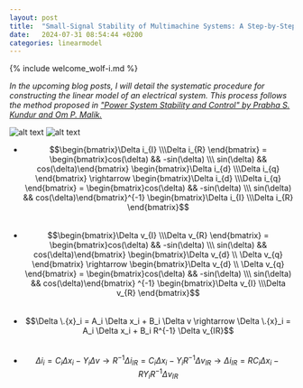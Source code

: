 ```yaml
---
layout: post
title:  "Small-Signal Stability of Multimachine Systems: A Step-by-Step Guide. Reference frame transformation."
date:   2024-07-31 08:54:44 +0200
categories: linearmodel
---
```

{% include welcome_wolf-i.md %}

*In the upcoming blog posts, I will detail the systematic procedure for constructing the linear model of an electrical system. This process follows the method proposed in ["Power System Stability and Control" by Prabha S. Kundur and Om P. Malik.](https://www.accessengineeringlibrary.com/content/book/9781260473544)*

![alt text](../../../../assets/assets/2024-07-30-mermaid-diagram.svg)
![alt text](../../../../assets/assets/2024-07-30-reference-frame-transformation.png)

- $$\begin{bmatrix}\Delta i_{I} \\\Delta i_{R} \end{bmatrix} = \begin{bmatrix}cos(\delta) && -sin(\delta) \\\ sin(\delta) && cos(\delta)\end{bmatrix} \begin{bmatrix}\Delta i_{d} \\\Delta i_{q} \end{bmatrix} \rightarrow  \begin{bmatrix}\Delta i_{d} \\\Delta i_{q} \end{bmatrix}  = \begin{bmatrix}cos(\delta) && -sin(\delta) \\\ sin(\delta) && cos(\delta)\end{bmatrix}^{-1} \begin{bmatrix}\Delta i_{I} \\\Delta i_{R} \end{bmatrix}$$ &nbsp;
- $$\begin{bmatrix}\Delta v_{I} \\\Delta v_{R} \end{bmatrix} = \begin{bmatrix}cos(\delta) && -sin(\delta) \\\ sin(\delta) && cos(\delta)\end{bmatrix} \begin{bmatrix}\Delta v_{d} \\ \Delta v_{q} \end{bmatrix} \rightarrow  \begin{bmatrix}\Delta v_{d} \\ \Delta v_{q} \end{bmatrix} =  \begin{bmatrix}cos(\delta) && -sin(\delta) \\\ sin(\delta) && cos(\delta)\end{bmatrix} ^{-1} \begin{bmatrix}\Delta v_{I} \\\Delta v_{R} \end{bmatrix}$$ &nbsp;
- $$\Delta \.{x}_i = A_i \Delta x_i + B_i \Delta v \rightarrow \Delta \.{x}_i = A_i \Delta x_i + B_i R^{-1} \Delta v_{IR}$$ &nbsp;
- $$\Delta i_i = C_i \Delta x_i - Y_i \Delta v \rightarrow R^{-1} \Delta i_{IR} = C_i \Delta x_i - Y_i R^{-1} \Delta v_{IR} \rightarrow \Delta i_{IR} = R C_i \Delta x_i - R Y_i R^{-1} \Delta v_{IR}$$ &nbsp;
